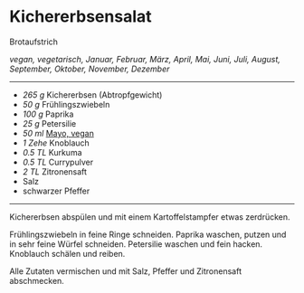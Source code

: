 # Kichererbsensalat

Brotaufstrich

*vegan, vegetarisch, Januar, Februar, März, April, Mai, Juni, Juli, August, September, Oktober, November, Dezember*

---

- *265 g* Kichererbsen (Abtropfgewicht)
- *50 g* Frühlingszwiebeln
- *100 g* Paprika
- *25 g* Petersilie
- *50 ml* [Mayo, vegan](mayo.md)
- *1 Zehe* Knoblauch
- *0.5 TL* Kurkuma
- *0.5 TL* Currypulver
- *2 TL* Zitronensaft
- Salz
- schwarzer Pfeffer

---

Kichererbsen abspülen und mit einem Kartoffelstampfer etwas zerdrücken.

Frühlingszwiebeln in feine Ringe schneiden. Paprika waschen, putzen und in sehr feine Würfel schneiden. Petersilie waschen und fein hacken. Knoblauch schälen und reiben.

Alle Zutaten vermischen und mit Salz, Pfeffer und Zitronensaft abschmecken.
